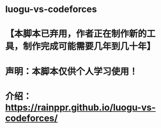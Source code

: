 # luogu-vs-codeforces

# 【本脚本已弃用，作者正在制作新的工具，制作完成可能需要几年到几十年】

# 声明：本脚本仅供个人学习使用！

# 介绍：<https://rainppr.github.io/luogu-vs-codeforces/>
